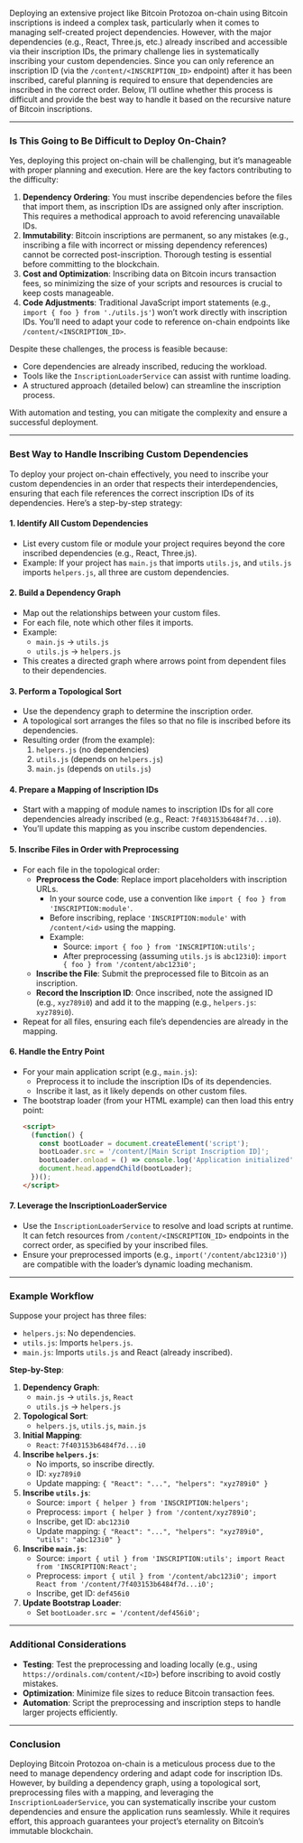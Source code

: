 Deploying an extensive project like Bitcoin Protozoa on-chain using Bitcoin inscriptions is indeed a complex task, particularly when it comes to managing self-created project dependencies. However, with the major dependencies (e.g., React, Three.js, etc.) already inscribed and accessible via their inscription IDs, the primary challenge lies in systematically inscribing your custom dependencies. Since you can only reference an inscription ID (via the `/content/<INSCRIPTION_ID>` endpoint) after it has been inscribed, careful planning is required to ensure that dependencies are inscribed in the correct order. Below, I’ll outline whether this process is difficult and provide the best way to handle it based on the recursive nature of Bitcoin inscriptions.

---

### Is This Going to Be Difficult to Deploy On-Chain?

Yes, deploying this project on-chain will be challenging, but it’s manageable with proper planning and execution. Here are the key factors contributing to the difficulty:

1. **Dependency Ordering**: You must inscribe dependencies before the files that import them, as inscription IDs are assigned only after inscription. This requires a methodical approach to avoid referencing unavailable IDs.
2. **Immutability**: Bitcoin inscriptions are permanent, so any mistakes (e.g., inscribing a file with incorrect or missing dependency references) cannot be corrected post-inscription. Thorough testing is essential before committing to the blockchain.
3. **Cost and Optimization**: Inscribing data on Bitcoin incurs transaction fees, so minimizing the size of your scripts and resources is crucial to keep costs manageable.
4. **Code Adjustments**: Traditional JavaScript import statements (e.g., `import { foo } from './utils.js'`) won’t work directly with inscription IDs. You’ll need to adapt your code to reference on-chain endpoints like `/content/<INSCRIPTION_ID>`.

Despite these challenges, the process is feasible because:
- Core dependencies are already inscribed, reducing the workload.
- Tools like the `InscriptionLoaderService` can assist with runtime loading.
- A structured approach (detailed below) can streamline the inscription process.

With automation and testing, you can mitigate the complexity and ensure a successful deployment.

---

### Best Way to Handle Inscribing Custom Dependencies

To deploy your project on-chain effectively, you need to inscribe your custom dependencies in an order that respects their interdependencies, ensuring that each file references the correct inscription IDs of its dependencies. Here’s a step-by-step strategy:

#### 1. Identify All Custom Dependencies
- List every custom file or module your project requires beyond the core inscribed dependencies (e.g., React, Three.js).
- Example: If your project has `main.js` that imports `utils.js`, and `utils.js` imports `helpers.js`, all three are custom dependencies.

#### 2. Build a Dependency Graph
- Map out the relationships between your custom files.
- For each file, note which other files it imports.
- Example:
  - `main.js` → `utils.js`
  - `utils.js` → `helpers.js`
- This creates a directed graph where arrows point from dependent files to their dependencies.

#### 3. Perform a Topological Sort
- Use the dependency graph to determine the inscription order.
- A topological sort arranges the files so that no file is inscribed before its dependencies.
- Resulting order (from the example):
  1. `helpers.js` (no dependencies)
  2. `utils.js` (depends on `helpers.js`)
  3. `main.js` (depends on `utils.js`)

#### 4. Prepare a Mapping of Inscription IDs
- Start with a mapping of module names to inscription IDs for all core dependencies already inscribed (e.g., React: `7f403153b6484f7d...i0`).
- You’ll update this mapping as you inscribe custom dependencies.

#### 5. Inscribe Files in Order with Preprocessing
- For each file in the topological order:
  - **Preprocess the Code**: Replace import placeholders with inscription URLs.
    - In your source code, use a convention like `import { foo } from 'INSCRIPTION:module'`.
    - Before inscribing, replace `'INSCRIPTION:module'` with `/content/<id>` using the mapping.
    - Example:
      - Source: `import { foo } from 'INSCRIPTION:utils';`
      - After preprocessing (assuming `utils.js` is `abc123i0`): `import { foo } from '/content/abc123i0';`
  - **Inscribe the File**: Submit the preprocessed file to Bitcoin as an inscription.
  - **Record the Inscription ID**: Once inscribed, note the assigned ID (e.g., `xyz789i0`) and add it to the mapping (e.g., `helpers.js`: `xyz789i0`).
- Repeat for all files, ensuring each file’s dependencies are already in the mapping.

#### 6. Handle the Entry Point
- For your main application script (e.g., `main.js`):
  - Preprocess it to include the inscription IDs of its dependencies.
  - Inscribe it last, as it likely depends on other custom files.
- The bootstrap loader (from your HTML example) can then load this entry point:
  ```html
  <script>
    (function() {
      const bootLoader = document.createElement('script');
      bootLoader.src = '/content/[Main Script Inscription ID]';
      bootLoader.onload = () => console.log('Application initialized');
      document.head.appendChild(bootLoader);
    })();
  </script>
  ```

#### 7. Leverage the InscriptionLoaderService
- Use the `InscriptionLoaderService` to resolve and load scripts at runtime. It can fetch resources from `/content/<INSCRIPTION_ID>` endpoints in the correct order, as specified by your inscribed files.
- Ensure your preprocessed imports (e.g., `import('/content/abc123i0')`) are compatible with the loader’s dynamic loading mechanism.

---

### Example Workflow

Suppose your project has three files:
- `helpers.js`: No dependencies.
- `utils.js`: Imports `helpers.js`.
- `main.js`: Imports `utils.js` and React (already inscribed).

**Step-by-Step**:
1. **Dependency Graph**:
   - `main.js` → `utils.js`, `React`
   - `utils.js` → `helpers.js`
2. **Topological Sort**:
   - `helpers.js`, `utils.js`, `main.js`
3. **Initial Mapping**:
   - `React`: `7f403153b6484f7d...i0`
4. **Inscribe `helpers.js`**:
   - No imports, so inscribe directly.
   - ID: `xyz789i0`
   - Update mapping: `{ "React": "...", "helpers": "xyz789i0" }`
5. **Inscribe `utils.js`**:
   - Source: `import { helper } from 'INSCRIPTION:helpers';`
   - Preprocess: `import { helper } from '/content/xyz789i0';`
   - Inscribe, get ID: `abc123i0`
   - Update mapping: `{ "React": "...", "helpers": "xyz789i0", "utils": "abc123i0" }`
6. **Inscribe `main.js`**:
   - Source: `import { util } from 'INSCRIPTION:utils'; import React from 'INSCRIPTION:React';`
   - Preprocess: `import { util } from '/content/abc123i0'; import React from '/content/7f403153b6484f7d...i0';`
   - Inscribe, get ID: `def456i0`
7. **Update Bootstrap Loader**:
   - Set `bootLoader.src = '/content/def456i0';`

---

### Additional Considerations

- **Testing**: Test the preprocessing and loading locally (e.g., using `https://ordinals.com/content/<ID>`) before inscribing to avoid costly mistakes.
- **Optimization**: Minimize file sizes to reduce Bitcoin transaction fees.
- **Automation**: Script the preprocessing and inscription steps to handle larger projects efficiently.

---

### Conclusion

Deploying Bitcoin Protozoa on-chain is a meticulous process due to the need to manage dependency ordering and adapt code for inscription IDs. However, by building a dependency graph, using a topological sort, preprocessing files with a mapping, and leveraging the `InscriptionLoaderService`, you can systematically inscribe your custom dependencies and ensure the application runs seamlessly. While it requires effort, this approach guarantees your project’s eternality on Bitcoin’s immutable blockchain.